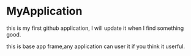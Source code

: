 # MyApplication
this is my first github application, I will update it when I find something good.

this is base app frame,any application can user it if you think it userful.

